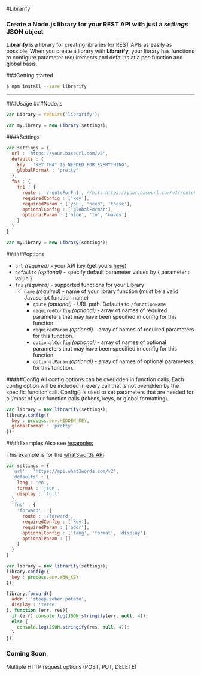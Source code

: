 #Librarify
### Create a Node.js library for your REST API with just a _settings_ JSON object

**Librarify** is a library for creating libraries for REST APIs as easily as possible. When you create a library with **Librarify**, your library has functions to configure parameter requirements and defaults at a per-function and global basis.

###Getting started
```sh
$ npm install --save librarify
```
___
###Usage
###Node.js
```javascript
var Library = require('librarify');

var myLibrary = new Library(settings);
```

####Settings
```javascript
var settings = {
  url : 'https://your.baseurl.com/v2',
  defaults : {
    key : 'KEY_THAT_IS_NEEDED_FOR_EVERYTHING',
    globalFormat : 'pretty'
  },
  fns : {
    fn1 : {
      route : '/routeForFn1', //hits https://your.baseurl.com/v1/routeForFn1
      requiredConfig : ['key'],
      requiredParam : ['you', 'need', 'these'],
      optionalConfig : ['globalFormat'],
      optionalParam : ['nice', 'to', 'haves']
    }
  }
}

var myLibrary = new Library(settings);
```
######options
* `url` _(required)_ - your API key (get yours [here](https://map.what3words.com/register?dev=true))
* `defaults` _(optional)_ - specify default parameter values by { parameter : value }
* `fns` _(required)_ - supported functions for your Library
   * `name` _(required)_ - name of your library function (must be a valid Javascript function name)
      * `route`  _(optional)_ - URL path. Defaults to `/functionName`
      * `requiredConfig` _(optional)_ - array of names of required parameters that may have been specified in config for this function.
      * `requiredParam` _(optional)_ - array of names of required parameters for this function.
      * `optionalConfig` _(optional)_ - array of names of optional parameters that may have been specified in config for this function.
      * `optionalParam` _(optional)_ - array of names of optional parameters for this function.

#####Config
All config options can be overidden in function calls. Each config option will be included in every call that is not
overidden by the specific function call. Config() is used to set parameters that are needed for all/most of your function calls (tokens, keys, or global formatting).
```javascript
var library = new librarify(settings);
library.config({
  key : process.env.HIDDEN_KEY,
  globalFormat : 'pretty'
});
```

####Examples
Also see   [/examples](examples)

This example is for the [what3words API](https://docs.what3words.com/api/v2/)
```javascript
var settings = {
  'url' : 'https://api.what3words.com/v2',
  'defaults' : {
    lang : 'en',
    format : 'json',
    display : 'full'
  },
  'fns' : {
    'forward' : {
      route : '/forward',
      requiredConfig : ['key'],
      requiredParam : ['addr'],
      optionalConfig : ['lang', 'format', 'display'],
      optionalParam : []
    }
  }
}

var library = new librarify(settings);
library.config({
  key : process.env.W3W_KEY,
});

library.forward({
  addr : 'steep.sober.potato',
  display : 'terse'
}, function (err, res){
  if (err) console.log(JSON.stringify(err, null, 4));
  else {
    console.log(JSON.stringify(res, null, 4));
  }
});
```

### Coming Soon
Multiple HTTP request options (POST, PUT, DELETE)
